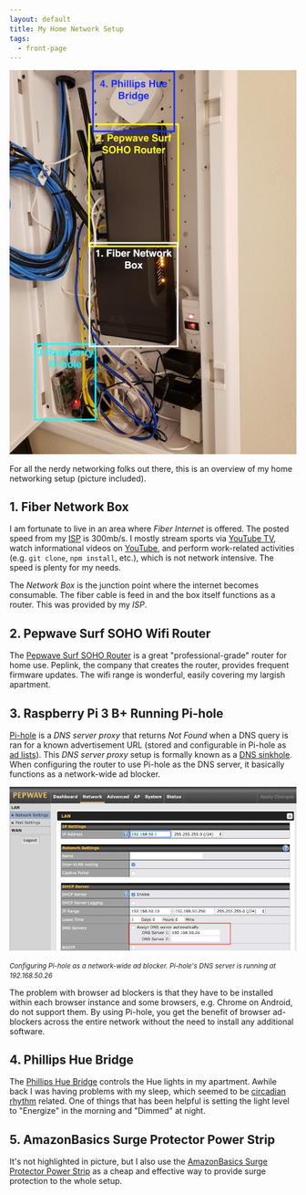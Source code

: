 ```yaml
---
layout: default
title: My Home Network Setup
tags:
  - front-page
---
```


![Home network setup](/assets/images/blog/2019/09/08/home-network.jpeg)

For all the nerdy networking folks out there, this is an overview of my home networking setup (picture included).

## 1. Fiber Network Box

I am fortunate to live in an area where _Fiber Internet_ is offered. The posted speed from my [ISP](https://en.wikipedia.org/wiki/Internet_service_provider) is 300mb/s. I mostly stream sports via [YouTube TV](https://tv.youtube.com/), watch informational videos on [YouTube](https://youtube.com/), and perform work-related activities (e.g. `git clone`, `npm install`, etc.), which is not network intensive. The speed is plenty for my needs.

The _Network Box_ is the junction point where the internet becomes consumable. The fiber cable is feed in and the box itself functions as a router. This was provided by my _ISP_.

## 2. Pepwave Surf SOHO Wifi Router

 The [Pepwave Surf SOHO Router](https://www.peplink.com/products/pepwave-surf-soho/) is a great "professional-grade" router for home use. Peplink, the company that creates the router, provides frequent firmware updates. The wifi range is wonderful, easily covering my largish apartment.

## 3. Raspberry Pi 3 B+ Running Pi-hole

[Pi-hole](https://pi-hole.net/) is a _DNS server proxy_ that returns _Not Found_ when a DNS query is ran for a known advertisement URL (stored and configurable in Pi-hole as [ad lists](https://github.com/pi-hole/pi-hole/wiki/Customising-sources-for-ad-lists)). This _DNS server proxy_ setup is formally known as a [DNS sinkhole](https://en.wikipedia.org/wiki/DNS_sinkhole). When configuring the router to use Pi-hole as the DNS server, it basically functions as a network-wide ad blocker.

![Pi-hole router setup](/assets/images/blog/2019/09/08/router-pi-hole-setup.png)

<small style="font-style: italic">Configuring Pi-hole as a network-wide ad blocker. Pi-hole's DNS server is running at 192.168.50.26</small>

The problem with browser ad blockers is that they have to be installed within each browser instance and some browsers, e.g. Chrome on Android, do not support them. By using Pi-hole, you get the benefit of browser ad-blockers across the entire network without the need to install any additional software.


## 4. Phillips Hue Bridge

The [Phillips Hue Bridge](https://www2.meethue.com/en-us/p/hue-bridge/046677458478) controls the Hue lights in my apartment. Awhile back I was having problems with my sleep, which seemed to be [circadian rhythm](https://www.sleepfoundation.org/articles/what-circadian-rhythm) related. One of things that has been helpful is setting the light level to "Energize" in the morning and "Dimmed" at night.

## 5. AmazonBasics Surge Protector Power Strip

It's not highlighted in picture, but I also use the [AmazonBasics Surge Protector Power Strip](https://amazon.com/AmazonBasics-6-Outlet-Surge-Protector-Power/dp/B00TP1C1UC) as a cheap and effective way to provide surge protection to the whole setup.
